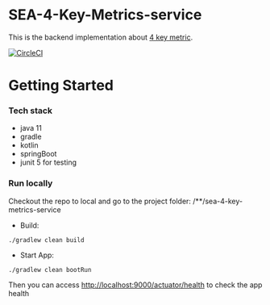 # SEA-4-Key-Metrics-service
This is the backend implementation about [4 key metric](https://cloud.google.com/blog/products/devops-sre/using-the-four-keys-to-measure-your-devops-performance). 

[![CircleCI](https://circleci.com/gh/twlabs/SEA-4-Key-Metrics-service.svg?style=svg&circle-token=7f6ed8d0a1d7cb129e27853b3c38b9bc62cc1575)](https://circleci.com/gh/twlabs/SEA-4-Key-Metrics-service)

# Getting Started

### Tech stack
* java 11
* gradle
* kotlin
* springBoot
* junit 5 for testing


### Run locally
Checkout the repo to local and go to the project folder: /**/sea-4-key-metrics-service
* Build: 
```aidl
./gradlew clean build 
```
* Start App: 
```aidl
./gradlew clean bootRun
```
Then you can access [http://localhost:9000/actuator/health](http://localhost:9000/actuator/health) to check the app health




